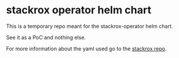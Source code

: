 # stackrox operator helm chart

This is a temporary repo meant for the stackrox-operator helm chart.

See it as a PoC and nothing else.

For more information about the yaml used go to the [stackrox repo](https://github.com/stackrox/stackrox).
